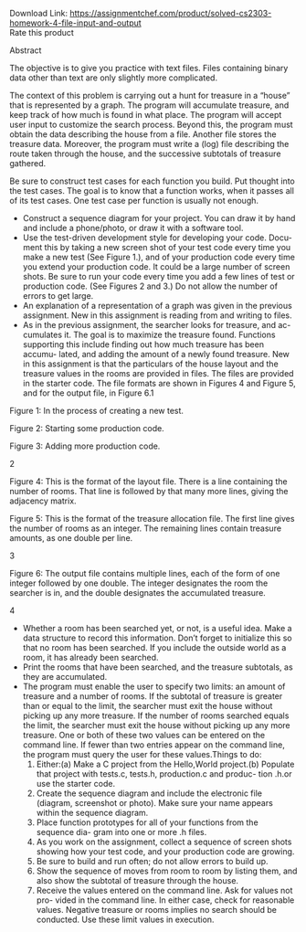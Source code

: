 Download Link: https://assignmentchef.com/product/solved-cs2303-homework-4-file-input-and-output
<br>
<span class="kksr-muted">Rate this product</span>




Abstract

The objective is to give you practice with text files. Files containing binary data other than text are only slightly more complicated.

The context of this problem is carrying out a hunt for treasure in a “house” that is represented by a graph. The program will accumulate treasure, and keep track of how much is found in what place. The program will accept user input to customize the search process. Beyond this, the program must obtain the data describing the house from a file. Another file stores the treasure data. Moreover, the program must write a (log) file describing the route taken through the house, and the successive subtotals of treasure gathered.

Be sure to construct test cases for each function you build. Put thought into the test cases. The goal is to know that a function works, when it passes all of its test cases. One test case per function is usually not enough.

<ul>

 <li>Construct a sequence diagram for your project. You can draw it by hand and include a phone/photo, or draw it with a software tool.</li>

 <li>Use the test-driven development style for developing your code. Docu- ment this by taking a new screen shot of your test code every time you make a new test (See Figure 1.), and of your production code every time you extend your production code. It could be a large number of screen shots. Be sure to run your code every time you add a few lines of test or production code. (See Figures 2 and 3.) Do not allow the number of errors to get large.</li>

 <li>An explanation of a representation of a graph was given in the previous assignment. New in this assignment is reading from and writing to files.</li>

 <li>As in the previous assignment, the searcher looks for treasure, and ac- cumulates it. The goal is to maximize the treasure found. Functions supporting this include finding out how much treasure has been accumu- lated, and adding the amount of a newly found treasure. New in this assignment is that the particulars of the house layout and the treasure values in the rooms are provided in files. The files are provided in the starter code. The file formats are shown in Figures 4 and Figure 5, and for the output file, in Figure 6.1</li>

</ul>

Figure 1: In the process of creating a new test.

Figure 2: Starting some production code.

Figure 3: Adding more production code.

2

Figure 4: This is the format of the layout file. There is a line containing the number of rooms. That line is followed by that many more lines, giving the adjacency matrix.

Figure 5: This is the format of the treasure allocation file. The first line gives the number of rooms as an integer. The remaining lines contain treasure amounts, as one double per line.

3

Figure 6: The output file contains multiple lines, each of the form of one integer followed by one double. The integer designates the room the searcher is in, and the double designates the accumulated treasure.

4

<ul>

 <li>Whether a room has been searched yet, or not, is a useful idea. Make a data structure to record this information. Don’t forget to initialize this so that no room has been searched. If you include the outside world as a room, it has already been searched.</li>

 <li>Print the rooms that have been searched, and the treasure subtotals, as they are accumulated.</li>

 <li>The program must enable the user to specify two limits: an amount of treasure and a number of rooms. If the subtotal of treasure is greater than or equal to the limit, the searcher must exit the house without picking up any more treasure. If the number of rooms searched equals the limit, the searcher must exit the house without picking up any more treasure. One or both of these two values can be entered on the command line. If fewer than two entries appear on the command line, the program must query the user for these values.Things to do:

  <ol>

   <li>Either:(a) Make a C project from the Hello,World project.(b) Populate that project with tests.c, tests.h, production.c and produc- tion .h.or use the starter code.</li>

   <li>Create the sequence diagram and include the electronic file (diagram, screenshot or photo). Make sure your name appears within the sequence diagram.</li>

   <li>Place function prototypes for all of your functions from the sequence dia- gram into one or more .h files.</li>

   <li>As you work on the assignment, collect a sequence of screen shots showing how your test code, and your production code are growing.</li>

   <li>Be sure to build and run often; do not allow errors to build up.</li>

   <li>Show the sequence of moves from room to room by listing them, and also show the subtotal of treasure through the house.</li>

   <li>Receive the values entered on the command line. Ask for values not pro- vided in the command line. In either case, check for reasonable values. Negative treasure or rooms implies no search should be conducted. Use these limit values in execution.</li>

  </ol></li>

</ul>
